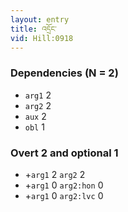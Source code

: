 ```yaml
---
layout: entry
title: འདྲོང་
vid: Hill:0918
---
```

### Dependencies (N = 2)
* `arg1` 2
* `arg2` 2
* `aux` 2
* `obl` 1


### Overt 2 and optional 1
* +`arg1` 2 `arg2` 2
* +`arg1` 0 `arg2:hon` 0
* +`arg1` 0 `arg2:lvc` 0
